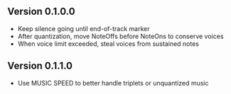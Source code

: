 ## Version 0.1.0.0

* Keep silence going until end-of-track marker
* After quantization, move NoteOffs before NoteOns to conserve voices
* When voice limit exceeded, steal voices from sustained notes

## Version 0.1.1.0

* Use MUSIC SPEED to better handle triplets or unquantized music
